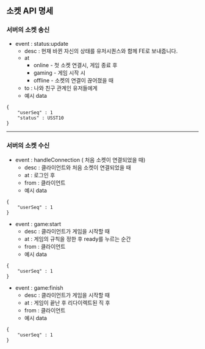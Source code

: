 ## 소켓 API 명세

### 서버의 소켓 송신

- event : status:update
    - desc : 현재 바뀐 자신의 상태를 유저시퀀스와 함께 FE로 보내줍니다.
    - at
        - online - 첫 소켓 연결시, 게임 종료 후
        - gaming - 게임 시작 시
        - offline - 소켓의 연결이 끊어졌을 때
    - to : 나와 친구 관계인 유저들에게
    - 예시 data

```tsx
{
	"userSeq" : 1
	"status" : USST10
}
```

---

### 서버의 소켓 수신

- event : handleConnection ( 처음 소켓이 연결되었을 때)
    - desc : 클라이언트와 처음 소켓이 연결되었을 때
    - at : 로그인 후
    - from : 클라이언트
    - 예시 data

```tsx
{
	"userSeq" : 1
}
```

- event : game:start
    - desc : 클라이언트가 게임을 시작할 때
    - at : 게임의 규칙을 정한 후 ready를 누르는 순간
    - from : 클라이언트
    - 예시 data

```tsx
{
	"userSeq" : 1
}
```

- event : game:finish
    - desc : 클라이언트가 게임을 시작할 때
    - at : 게임이 끝난 후 리다이렉트된 직 후
    - from : 클라이언트
    - 예시 data

```tsx
{
	"userSeq" : 1
}
```
